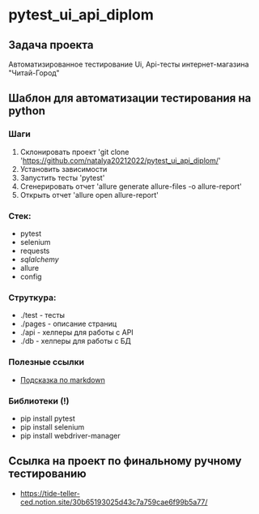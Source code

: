 # pytest_ui_api_diplom

## Задача проекта

Автоматизированное тестирование Ui, Api-тесты интернет-магазина "Читай-Город"

## Шаблон для автоматизации тестирования на python

### Шаги

1. Склонировать проект 'git clone 'https://github.com/natalya20212022/pytest_ui_api_diplom/'
2. Установить зависимости
3. Запустить тесты 'pytest'
4. Сгенерировать отчет 'allure generate allure-files -o allure-report'
5. Открыть отчет 'allure open allure-report'

### Стек:

- pytest
- selenium
- requests
- _sqlalchemy_
- allure
- config

### Струткура:

- ./test - тесты
- ./pages - описание страниц
- ./api - хелперы для работы с API
- ./db - хелперы для работы с БД

### Полезные ссылки

- [Подсказка по markdown](https://www.markdownguide.org/basic-syntax/)

### Библиотеки (!)

- pip install pytest
- pip install selenium
- pip install webdriver-manager

## Ссылка на проект по финальному ручному тестированию

- https://tide-teller-ced.notion.site/30b65193025d43c7a759cae6f99b5a77/
